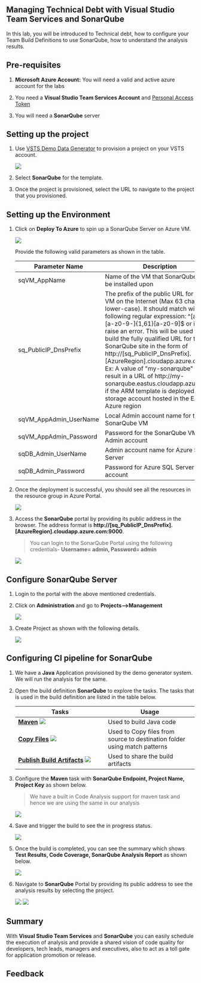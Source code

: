 ## Managing Technical Debt with Visual Studio Team Services and SonarQube 

In this lab, you will be introduced to Technical debt, how to configure your Team Build Definitions to use SonarQube, how to understand the analysis results.

## Pre-requisites

1. **Microsoft Azure Account:** You will need a valid and active azure account for the labs

2. You need a **Visual Studio Team Services Account** and <a href="http://bit.ly/2gBL4r4">Personal Access Token</a>

3. You will need a **SonarQube** server

## Setting up the project

1. Use <a href="https://vstsdemogenerator.azurewebsites.net" target="_blank">VSTS Demo Data Generator</a> to provision a project on your VSTS account.

   ![](images/vstsdemogen.png)

2. Select **SonarQube** for the template.

3. Once the project is provisioned, select the URL to navigate to the project that you provisioned.

## Setting up the Environment

1. Click on **Deploy To Azure** to spin up a SonarQube Server on Azure VM.

   <a href="https://portal.azure.com/#create/Microsoft.Template/uri/https%3A%2F%2Fraw.githubusercontent.com%2Fhsachinraj%2FAzurelabs%2Fmaster%2Fsonarqube%2Ftemplates%2Fazuredeploy.json"><img src="http://azuredeploy.net/deploybutton.png"></a>

   Provide the following valid parameters as shown in the table.

   <table width="100%">
   <thead>
      <tr>
         <th width="50%"><b>Parameter Name</b></th>
         <th><b>Description</b></th>
         
      </tr>
   </thead>
   <tr>
      <td>sqVM_AppName</td>
      <td>Name of the VM that SonarQube will be installed upon</td>
      
   </tr>
   <tr>
      <td>sq_PublicIP_DnsPrefix</td>
      <td>The prefix of the public URL for the VM on the Internet (Max 63 chars, lower-case). It should match with the following regular expression: ^[a-z][a-z0-9-]{1,61}[a-z0-9]$ or it will raise an error. This will be used to build the fully qualified URL for the SonarQube site in the form of http://[sq_PublicIP_DnsPrefix].[AzureRegion].cloudapp.azure.com Ex: A value of "my-sonarqube" will result in a URL of http://my-sonarqube.eastus.cloudapp.azure.com if the ARM template is deployed into a storage account hosted in the EASTUS Azure region</td>
      
   </tr>
   <tr>
      <td>sqVM_AppAdmin_UserName</td>
      <td>Local Admin account name for the SonarQube VM</td>
      
   </tr>
   <tr>
      <td>sqVM_AppAdmin_Password</td>
      <td>Password for the SonarQube VM Local Admin account</td>
      
   </tr>
   <tr>
      <td>sqDB_Admin_UserName</td>
      <td>Admin account name for Azure SQL Server</td>
      
   </tr>
   <tr>
      <td>sqDB_Admin_Password</td>
      <td>Password for Azure SQL Server Admin account</td>
      
   </tr>
   
   </table>

2. Once the deployment is successful, you should see all the resources in the resource group in Azure Portal.

   <img src="images/azure_resources.png">

3. Access the **SonarQube** portal by providing its public address in the browser. The address format is **http://[sq_PublicIP_DnsPrefix].[AzureRegion].cloudapp.azure.com:9000**.

   >You can login to the SonarQube Portal using the following credentials- **Username= admin, Password= admin**

   <img src="images/sonarqube_portal.png">


## Configure SonarQube Server

1. Login to the portal with the above mentioned credentials.

2. Click on **Administration** and go to **Projects-->Management**

   <img src="images/sonar_admin.png">

3. Create Project as shown with the following details.

   <img src="images/project_creation.png">


## Configuring CI pipeline for SonarQube

1. We have a **Java** Application provisioned by the demo generator system. We will run the analysis for the same.

2. Open the build definition **SonarQube** to explore the tasks. The tasks that is used in the build definition are listed in the table below.

   <table width="100%">
   <thead>
      <tr>
         <th width="50%"><b>Tasks</b></th>
         <th><b>Usage</b></th>
      </tr>
   </thead>
   <tr>
      <td><a href="http://bit.ly/2lvftfo"><b>Maven</b></a> <img src="images/maven.png"></td>
      <td>Used to build Java code</td>
   </tr>
   <tr>
      <td><a href="http://bit.ly/2grMxTQ"><b>Copy Files</b></a> <img src="images/copy-files.png"> </td>
      <td>Used to Copy files from source to destination folder using match patterns </td>
   </tr>
   <tr>
      <td><a href="http://bit.ly/2yBgXde"><b>Publish Build Artifacts</b></a> <img src="images/publish-build-artifacts.png"> </td>
      <td> Used to share the build artifacts </td>
   </tr>
   </table>

3. Configure the **Maven** task with **SonarQube Endpoint, Project Name, Project Key** as shown below.

   >We have a built in Code Analysis support for maven task and hence we are using the same in our analysis

   <img src="images/build_configure.png">

3. Save and trigger the build to see the in progress status.

   <img src="images/build_in_progress.png">

4. Once the build is completed, you can see the summary which shows **Test Results, Code Coverage, SonarQube Analysis Report** as shown below.

   <img src="images/build_summary.png">

5. Navigate to **SonarQube** Portal by providing its public address to see the analysis results by selecting the project.

   <img src="images/analysis_report.png">

   <img src="images/analysis_2.png">

## Summary

With **Visual Studio Team Services** and **SonarQube** you can easily schedule the execution of analysis and provide a shared vision of code quality for developers, tech leads, managers and executives, also to act as a toll gate for application promotion or release.

## Feedback



   

